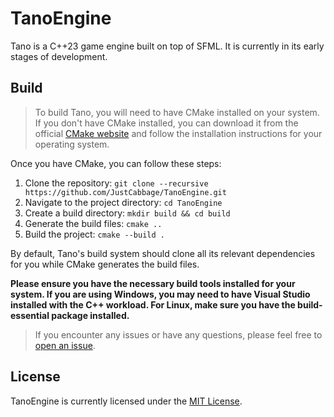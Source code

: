 # TanoEngine

Tano is a C++23 game engine built on top of SFML. It is currently in its early stages of development.

## Build

> To build Tano, you will need to have CMake installed on your system. If you don't have CMake installed, you can download it from the official [CMake website](https://cmake.org/download/) and follow the installation instructions for your operating system.

Once you have CMake, you can follow these steps:

1. Clone the repository: `git clone --recursive https://github.com/JustCabbage/TanoEngine.git`
2. Navigate to the project directory: `cd TanoEngine`
3. Create a build directory: `mkdir build && cd build`
4. Generate the build files: `cmake ..`
5. Build the project: `cmake --build .`

By default, Tano's build system should clone all its relevant dependencies for you while CMake generates the build files.

**Please ensure you have the necessary build tools installed for your system. If you are using Windows, you may need to have Visual Studio installed with the C++ workload. For Linux, make sure you have the build-essential package installed.**

> If you encounter any issues or have any questions, please feel free to [open an issue](https://github.com/JustCabbage/TanoEngine/issues).

## License

TanoEngine is currently licensed under the [MIT License](https://github.com/JustCabbage/TanoEngine/blob/master/LICENSE).

